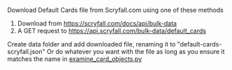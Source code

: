 Download Default Cards file from Scryfall.com using one of these methods

1. Download from https://scryfall.com/docs/api/bulk-data
2. A GET request to https://api.scryfall.com/bulk-data/default_cards 

Create data folder and add downloaded file, renaming it to "default-cards-scryfall.json" 
Or do whatever you want with the file as long as you ensure it matches the name in 
[examine_card_objects.py](examine_card_objects.py)  
